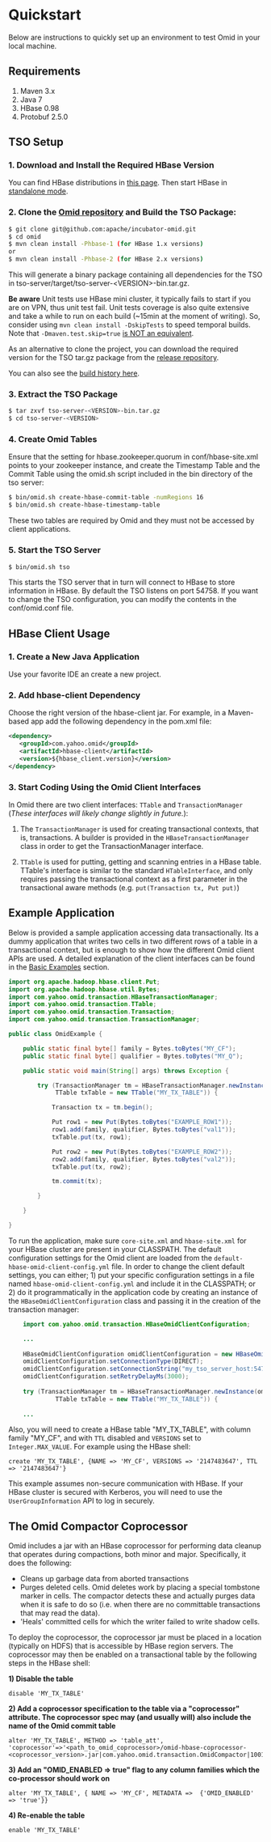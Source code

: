 <!--
  Licensed under the Apache License, Version 2.0 (the "License");
  you may not use this file except in compliance with the License.
  You may obtain a copy of the License at

      http://www.apache.org/licenses/LICENSE-2.0

  Unless required by applicable law or agreed to in writing, software
  distributed under the License is distributed on an "AS IS" BASIS,
  WITHOUT WARRANTIES OR CONDITIONS OF ANY KIND, either express or implied.
  See the License for the specific language governing permissions and
  limitations under the License.
-->
# Quickstart

Below are instructions to quickly set up an environment to test Omid in your local machine.

## Requirements

1. Maven 3.x
2. Java 7
3. HBase 0.98
4. Protobuf 2.5.0

## TSO Setup

### 1. Download and Install the Required HBase Version
You can find HBase distributions in [this page](http://www.apache.org/dyn/closer.cgi/hbase/).
Then start HBase in [standalone mode](https://hbase.apache.org/book.html#quickstart).

### 2. Clone the [Omid repository](https://github.com/apache/incubator-omid) and Build the TSO Package:

```sh
$ git clone git@github.com:apache/incubator-omid.git
$ cd omid
$ mvn clean install -Phbase-1 (for HBase 1.x versions)
or
$ mvn clean install -Phbase-2 (for HBase 2.x versions)
```
This will generate a binary package containing all dependencies for the TSO in tso-server/target/tso-server-\<VERSION\>-bin.tar.gz. 

**Be aware** Unit tests use HBase mini cluster, it typically fails to start if you are on VPN, thus unit test fail.
Unit tests coverage is also quite extensive and take a while to run on each build (~15min at the moment of writing). So, consider using
`mvn clean install -DskipTests` to speed temporal builds. Note that `-Dmaven.test.skip=true` [is NOT an equivalent](http://ericlefevre.net/wordpress/2008/02/21/skipping-tests-with-maven/).

As an alternative to clone the project, you can download the required version for the TSO tar.gz package from the [release repository](https://dist.apache.org/repos/dist/release/incubator/omid/).

You can also see the [build history here](https://github.com/apache/incubator-omid/tags).

### 3. Extract the TSO Package

```sh
$ tar zxvf tso-server-<VERSION>-bin.tar.gz
$ cd tso-server-<VERSION>
```

### 4. Create Omid Tables
Ensure that the setting for hbase.zookeeper.quorum in conf/hbase-site.xml points to your zookeeper instance, and create the 
Timestamp Table and the Commit Table using the omid.sh script included in the bin directory of the tso server:
      
```sh
$ bin/omid.sh create-hbase-commit-table -numRegions 16
$ bin/omid.sh create-hbase-timestamp-table
```

These two tables are required by Omid and they must not be accessed by client applications.

### 5. Start the TSO Server

```sh
$ bin/omid.sh tso
```

This starts the TSO server that in turn will connect to HBase to store information in HBase. By default the TSO listens on 
port 54758. If you want to change the TSO configuration, you can modify the contents in the conf/omid.conf file.

## HBase Client Usage

### 1. Create a New Java Application
Use your favorite IDE an create a new project.

### 2. Add hbase-client Dependency
Choose the right version of the hbase-client jar. For example, in a Maven-based app add the following dependency in the
pom.xml file:

```xml
<dependency>
   <groupId>com.yahoo.omid</groupId>
   <artifactId>hbase-client</artifactId>
   <version>${hbase_client.version}</version>
</dependency>
```

### 3. Start Coding Using the Omid Client Interfaces
In Omid there are two client interfaces: `TTable` and `TransactionManager` (_These interfaces will likely change slightly 
in future._):

1. The `TransactionManager` is used for creating transactional contexts, that is, transactions. A builder is provided in 
the `HBaseTransactionManager` class in order to get the TransactionManager interface.

2. `TTable` is used for putting, getting and scanning entries in a HBase table. TTable's
interface is similar to the standard `HTableInterface`, and only requires passing the transactional context as a
first parameter in the transactional aware methods (e.g. `put(Transaction tx, Put put)`)

## Example Application

Below is provided a sample application accessing data transactionally. Its a dummy application that writes two cells in two 
different rows of a table in a transactional context, but is enough to show how the different Omid client APIs are used. A 
detailed explanation of the client interfaces can be found in the [Basic Examples](basic-examples.html) section.

```java
import org.apache.hadoop.hbase.client.Put;
import org.apache.hadoop.hbase.util.Bytes;
import com.yahoo.omid.transaction.HBaseTransactionManager;
import com.yahoo.omid.transaction.TTable;
import com.yahoo.omid.transaction.Transaction;
import com.yahoo.omid.transaction.TransactionManager;

public class OmidExample {

    public static final byte[] family = Bytes.toBytes("MY_CF");
    public static final byte[] qualifier = Bytes.toBytes("MY_Q");

    public static void main(String[] args) throws Exception {

        try (TransactionManager tm = HBaseTransactionManager.newInstance();
             TTable txTable = new TTable("MY_TX_TABLE")) {

            Transaction tx = tm.begin();

            Put row1 = new Put(Bytes.toBytes("EXAMPLE_ROW1"));
            row1.add(family, qualifier, Bytes.toBytes("val1"));
            txTable.put(tx, row1);

            Put row2 = new Put(Bytes.toBytes("EXAMPLE_ROW2"));
            row2.add(family, qualifier, Bytes.toBytes("val2"));
            txTable.put(tx, row2);

            tm.commit(tx);

        }

    }

}
``` 

To run the application, make sure `core-site.xml` and `hbase-site.xml` for your HBase cluster are present in your 
CLASSPATH. The default configuration settings for the Omid client are loaded from the `default-hbase-omid-client-config.yml` 
file. In order to change the client default settings, you can either; 1) put your specific configuration settings 
in a file named `hbase-omid-client-config.yml` and include it in the CLASSPATH; or 2) do it programmatically in 
the application code by creating an instance of the `HBaseOmidClientConfiguration` class and passing it in the 
creation of the transaction manager:

```java
    import com.yahoo.omid.transaction.HBaseOmidClientConfiguration;

    ...
    
    HBaseOmidClientConfiguration omidClientConfiguration = new HBaseOmidClientConfiguration();
    omidClientConfiguration.setConnectionType(DIRECT);
    omidClientConfiguration.setConnectionString("my_tso_server_host:54758");
    omidClientConfiguration.setRetryDelayMs(3000);
    
    try (TransactionManager tm = HBaseTransactionManager.newInstance(omidClientConfiguration);
             TTable txTable = new TTable("MY_TX_TABLE")) {
    
    ...
```

Also, you will need to create a HBase table "MY_TX_TABLE", with column family "MY_CF", and with `TTL` disabled and
`VERSIONS` set to `Integer.MAX_VALUE`. For example using the HBase shell:

```
create 'MY_TX_TABLE', {NAME => 'MY_CF', VERSIONS => '2147483647', TTL => '2147483647'}
```

This example assumes non-secure communication with HBase. If your HBase cluster is secured with Kerberos, you will need to 
use the `UserGroupInformation` API to log in securely.

## The Omid Compactor Coprocessor

Omid includes a jar with an HBase coprocessor for performing data cleanup that operates during compactions, both minor and
major. Specifically, it does the following:

* Cleans up garbage data from aborted transactions
* Purges deleted cells. Omid deletes work by placing a special tombstone marker in cells. The compactor
  detects these and actually purges data when it is safe to do so (i.e. when there are no committable transactions
  that may read the data).
* 'Heals' committed cells for which the writer failed to write shadow cells.

To deploy the coprocessor, the coprocessor jar must be placed in a location (typically on HDFS) that is accessible
by HBase region servers. The coprocessor may then be enabled on a transactional table by the following steps in the HBase shell:

**1) Disable the table**

```
disable 'MY_TX_TABLE'
```

**2) Add a coprocessor specification to the table via a "coprocessor" attribute. The coprocessor spec may (and usually will)
also include the name of the Omid commit table**

```
alter 'MY_TX_TABLE', METHOD => 'table_att', 'coprocessor'=>'<path_to_omid_coprocessor>/omid-hbase-coprocessor-<coprocessor_version>.jar|com.yahoo.omid.transaction.OmidCompactor|1001|omid.committable.tablename=OMID_COMMIT_TABLE'
```

**3) Add an "OMID_ENABLED => true" flag to any column families which the co-processor should work on**

```
alter 'MY_TX_TABLE', { NAME => 'MY_CF', METADATA =>  {'OMID_ENABLED' => 'true'}}
```

**4) Re-enable the table**

```
enable 'MY_TX_TABLE'
```
